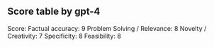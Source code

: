 ## Score table by gpt-4
Score: 
Factual accuracy: 9
Problem Solving / Relevance: 8
Novelty / Creativity: 7
Specificity: 8
Feasibility: 8